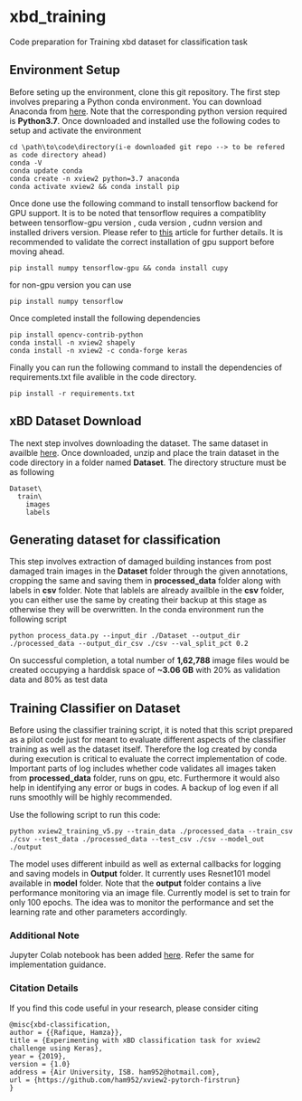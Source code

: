 # xbd_training
Code preparation for Training xbd dataset for classification task

## Environment Setup


Before seting up the environment, clone this git repository. The first step involves preparing a Python conda environment. You can download Anaconda from [here](https://www.anaconda.com/distribution/).
Note that the corresponding python version required is **Python3.7**. 
Once downloaded and installed use the following codes to setup and activate the environment
```
cd \path\to\code\directory(i-e downloaded git repo --> to be refered as code directory ahead)
conda -V
conda update conda
conda create -n xview2 python=3.7 anaconda
conda activate xview2 && conda install pip
```
Once done use the following command to install tensorflow backend for GPU support. It is to be noted that tensorflow requires a compatiblity 
between tensorflow-gpu version , cuda version , cudnn version and installed drivers version. Please refer to [this](https://towardsdatascience.com/tensorflow-gpu-installation-made-easy-ubuntu-version-4260a52dd7b0)
article for further details. It is recommended to validate the correct installation of gpu support before moving ahead.
```
pip install numpy tensorflow-gpu && conda install cupy
```
for non-gpu version you can use
```
pip install numpy tensorflow
```
Once completed install the following dependencies 
```
pip install opencv-contrib-python
conda install -n xview2 shapely
conda install -n xview2 -c conda-forge keras
```
Finally you can run the following command to install the dependencies of requirements.txt file avalible in the code directory.
```
pip install -r requirements.txt
```
## xBD Dataset Download

The next step involves downloading the dataset. The same dataset in availble [here](https://xview2.org/download). Once downloaded, unzip and 
place the train dataset in the code directory in a folder named **Dataset**. The directory structure must be as following
```
Dataset\
  train\
    images
    labels
```
## Generating dataset for classification

This step involves extraction of damaged building instances from post damaged train images in the **Dataset** folder through the given annotations, cropping the same and saving them in **processed_data**
folder along with labels in **csv** folder. Note that lablels are already availble in the **csv** folder, you can either use the same by creating 
their backup at this stage as otherwise they will be overwritten. 
In the conda environment run the following script
```
python process_data.py --input_dir ./Dataset --output_dir ./processed_data --output_dir_csv ./csv --val_split_pct 0.2
```
On successful completion, a total number of **1,62,788** image files would be created occupying a harddisk space of **~3.06 GB** with 20% as validation data and 80% as test data

## Training Classifier on Dataset

Before using the classifier training script, it is noted that this script prepared as a pilot code just for meant to evaluate different aspects of the classifier
training as well as the dataset itself. Therefore the log created by conda during execution is critical to evaluate the correct implementation
of code. Important parts of log includes whether code validates all images taken from **processed_data** folder, runs on gpu, etc. Furthermore 
it would also help in identifying any error or bugs in codes. A backup of log even if all runs smoothly will be highly recommended.

Use the following script to run this code:
```
python xview2_training_v5.py --train_data ./processed_data --train_csv ./csv --test_data ./processed_data --test_csv ./csv --model_out ./output
```
The model uses different inbuild as well as external callbacks for logging and saving models in **Output** folder. It currently uses Resnet101
model available in **model** folder. Note that the **output** folder contains a live performance monitoring via an image file. Currently model is
set to train for only 100 epochs. The idea was to monitor the performance and set the learning rate and other parameters accordingly.

### Additional Note
Jupyter Colab notebook has been added [here](./Notebook.ipynb). Refer the same for implementation guidance.

### Citation Details
If you find this code useful in your research, please consider citing

	@misc{xbd-classification,
	author = {{Rafique, Hamza}},
	title = {Experimenting with xBD classification task for xview2 challenge using Keras},
	year = {2019},
	version = {1.0}
	address = {Air University, ISB. ham952@hotmail.com},
	url = {https://github.com/ham952/xview2-pytorch-firstrun}
	} 
